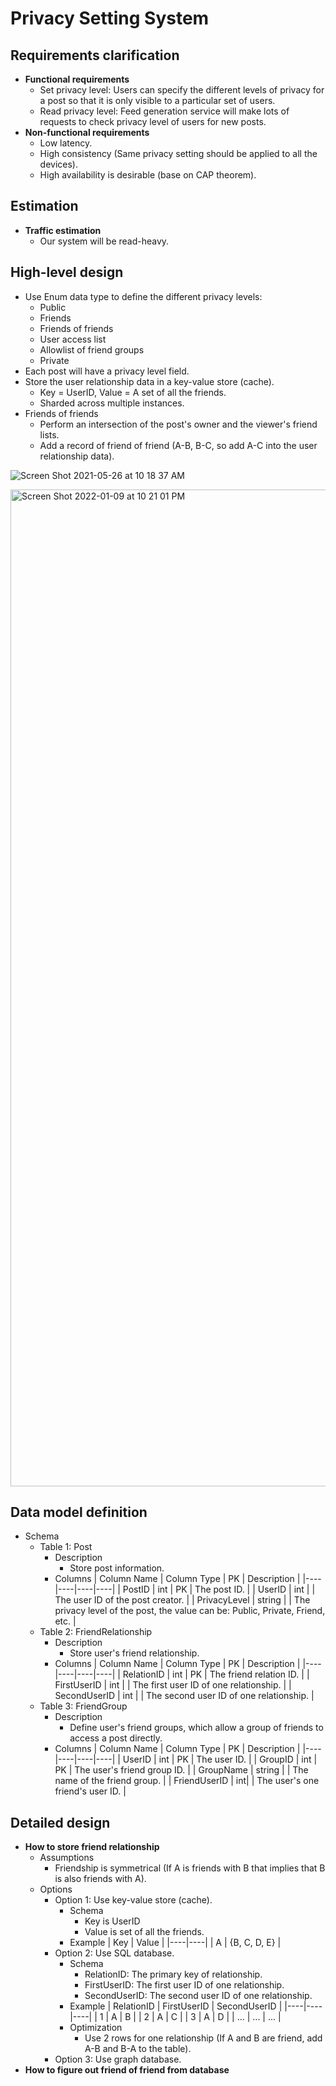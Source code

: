 # Privacy Setting System

## Requirements clarification
- **Functional requirements**
   - Set privacy level: Users can specify the different levels of privacy for a post so that it is only visible to a particular set of users.
   - Read privacy level: Feed generation service will make lots of requests to check privacy level of users for new posts.
- **Non-functional requirements**
   - Low latency.
   - High consistency (Same privacy setting should be applied to all the devices).
   - High availability is desirable (base on CAP theorem).

## Estimation
- **Traffic estimation**
   - Our system will be read-heavy.

## High-level design
- Use Enum data type to define the different privacy levels:
   - Public
   - Friends
   - Friends of friends
   - User access list
   - Allowlist of friend groups
   - Private
- Each post will have a privacy level field.
- Store the user relationship data in a key-value store (cache).
   - Key = UserID, Value = A set of all the friends.
   - Sharded across multiple instances.
- Friends of friends
   - Perform an intersection of the post's owner and the viewer's friend lists.
   - Add a record of friend of friend (A-B, B-C, so add A-C into the user relationship data).

![Screen Shot 2021-05-26 at 10 18 37 AM](https://user-images.githubusercontent.com/8989447/119695773-c42af780-be0b-11eb-945a-ca3b49660318.png)

<img width="1595" alt="Screen Shot 2022-01-09 at 10 21 01 PM" src="https://user-images.githubusercontent.com/8989447/148725630-6acbdd23-964a-4519-8752-7c97b06d5253.png">

## Data model definition
- Schema
   - Table 1: Post
      - Description
         - Store post information.
      - Columns
        | Column Name | Column Type | PK | Description |
        |----|----|----|----|
        | PostID | int | PK | The post ID. |
        | UserID | int | | The user ID of the post creator. |
        | PrivacyLevel | string | | The privacy level of the post, the value can be: Public, Private, Friend, etc. |
   - Table 2: FriendRelationship
      - Description
         - Store user's friend relationship.
      - Columns
        | Column Name | Column Type | PK | Description |
        |----|----|----|----|
        | RelationID | int | PK | The friend relation ID. |
        | FirstUserID | int | | The first user ID of one relationship. |
        | SecondUserID | int | | The second user ID of one relationship. |
   - Table 3: FriendGroup
      - Description
         - Define user's friend groups, which allow a group of friends to access a post directly.
      - Columns
        | Column Name | Column Type | PK | Description |
        |----|----|----|----|
        | UserID | int | PK | The user ID. |
        | GroupID | int | PK | The user's friend group ID. |
        | GroupName | string | | The name of the friend group. |
        | FriendUserID | int| | The user's one friend's user ID. |
         
## Detailed design
- **How to store friend relationship**
   - Assumptions
      - Friendship is symmetrical (If A is friends with B that implies that B is also friends with A).
   - Options
      - Option 1: Use key-value store (cache).
         - Schema
            - Key is UserID
            - Value is set of all the friends.
         - Example
           | Key | Value |
           |----|----|
           | A | {B, C, D, E} |
      - Option 2: Use SQL database.
         - Schema
           - RelationID: The primary key of relationship.
           - FirstUserID: The first user ID of one relationship.
           - SecondUserID: The second user ID of one relationship.
         - Example
           | RelationID | FirstUserID | SecondUserID |
           |----|----|----|
           | 1 | A | B |
           | 2 | A | C |
           | 3 | A | D | 
           | ... | ... | ... |
         - Optimization
            - Use 2 rows for one relationship (If A and B are friend, add A-B and B-A to the table).
      - Option 3: Use graph database.
- **How to figure out friend of friend from database**
